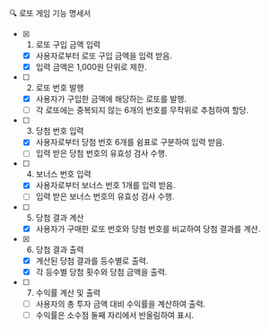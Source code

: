 🔍 로또 게임 기능 명세서

- [x] 1. 로또 구입 금액 입력

  - [x] 사용자로부터 로또 구입 금액을 입력 받음.
  - [x] 입력 금액은 1,000원 단위로 제한.

- [ ] 2. 로또 번호 발행

  - [x] 사용자가 구입한 금액에 해당하는 로또를 발행.
  - [ ] 각 로또에는 중복되지 않는 6개의 번호를 무작위로 추첨하여 할당.

- [ ] 3. 당첨 번호 입력

  - [x] 사용자로부터 당첨 번호 6개를 쉼표로 구분하여 입력 받음.
  - [ ] 입력 받은 당첨 번호의 유효성 검사 수행.

- [ ] 4. 보너스 번호 입력

  - [x] 사용자로부터 보너스 번호 1개를 입력 받음.
  - [ ] 입력 받은 보너스 번호의 유효성 검사 수행.

- [ ] 5. 당첨 결과 계산

  - [x] 사용자가 구매한 로또 번호와 당첨 번호를 비교하여 당첨 결과를 계산.

- [x] 6. 당첨 결과 출력

  - [x] 계산된 당첨 결과를 등수별로 출력.
  - [x] 각 등수별 당첨 횟수와 당첨 금액을 출력.

- [ ] 7. 수익률 계산 및 출력

  - [ ] 사용자의 총 투자 금액 대비 수익률을 계산하여 출력.
  - [ ] 수익률은 소수점 둘째 자리에서 반올림하여 표시.
